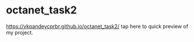 # octanet_task2
https://vkpandeycprbr.github.io/octanet_task2/ tap here to quick preview of my project.
